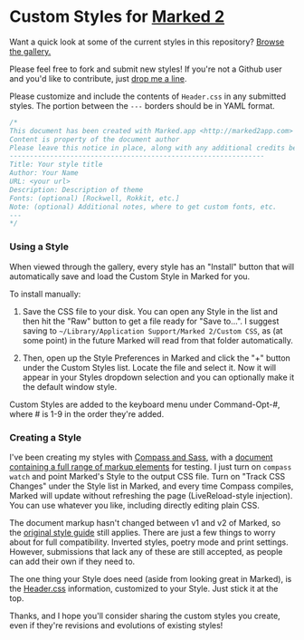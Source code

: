 # Custom Styles for [Marked 2](http://marked2app.com)

Want a quick look at some of the current styles in this repository? [Browse the gallery.](https://marked2app.com/styles/)

Please feel free to fork and submit new styles! If you're not a Github user and you'd like to contribute, just [drop me a line](http://brettterpstra.com/contact/).

Please customize and include the contents of `Header.css` in any submitted styles. The portion between the `---` borders should be in YAML format.

```css
/*
This document has been created with Marked.app <http://marked2app.com>
Content is property of the document author
Please leave this notice in place, along with any additional credits below.
---------------------------------------------------------------
Title: Your style title
Author: Your Name
URL: <your url>
Description: Description of theme
Fonts: (optional) [Rockwell, Rokkit, etc.]
Note: (optional) Additional notes, where to get custom fonts, etc.
---
*/
```

### Using a Style

When viewed through the gallery, every style has an "Install" button that will automatically save and load the Custom Style in Marked for you.

To install manually:

1. Save the CSS file to your disk. You can open any Style in the list and then hit the "Raw" button to get a file ready for "Save to...". I suggest saving to `~/Library/Application Support/Marked 2/Custom CSS`, as (at some point) in the future Marked will read from that folder automatically. 

2. Then, open up the Style Preferences in Marked and click the "+" button under the Custom Styles list. Locate the file and select it. Now it will appear in your Styles dropdown selection and you can optionally make it the default window style.

Custom Styles are added to the keyboard menu under Command-Opt-#, where # is 1-9 in the order they're added.

### Creating a Style

I've been creating my styles with [Compass and Sass](http://compass-style.org/), with a [document containing a full range of markup elements](https://raw.github.com/ttscoff/MarkedCustomStyles/master/test_markup.md) for testing. I just turn on `compass watch` and point Marked's Style to the output CSS file. Turn on "Track CSS Changes" under the Style list in Marked, and every time Compass compiles, Marked will update without refreshing the page (LiveReload-style injection). You can use whatever you like, including directly editing plain CSS.

The document markup hasn't changed between v1 and v2 of Marked, so the [original style guide](https://marked2app.com/help/Writing_Custom_CSS.html) still applies. There are just a few things to worry about for full compatibility. Inverted styles, poetry mode and print settings. However, submissions that lack any of these are still accepted, as people can add their own if they need to.

The one thing your Style does need (aside from looking great in Marked), is the [Header.css](https://github.com/ttscoff/MarkedCustomStyles/blob/master/Header.css) information, customized to your Style. Just stick it at the top.

Thanks, and I hope you'll consider sharing the custom styles you create, even if they're revisions and evolutions of existing styles!
